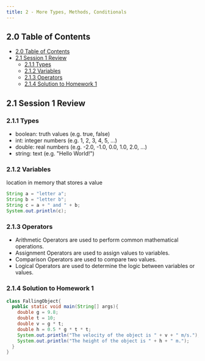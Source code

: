 ```yaml
---
title: 2 - More Types, Methods, Conditionals
---
```


## 2.0 Table of Contents

- [2.0 Table of Contents](#20-table-of-contents)
- [2.1 Session 1 Review](#21-session-1-review)
  - [2.1.1 Types](#211-types)
  - [2.1.2 Variables](#212-variables)
  - [2.1.3 Operators](#213-operators)
  - [2.1.4 Solution to Homework 1](#214-solution-to-homework-1)

## 2.1 Session 1 Review

### 2.1.1 Types

- boolean: truth values (e.g. true, false)
- int: integer numbers (e.g. 1, 2, 3, 4, 5, ...)
- double: real numbers (e.g. -2.0, -1.0, 0.0, 1.0, 2.0, ...)
- string: text (e.g. "Hello World!")

### 2.1.2 Variables

location in memory that stores a value

```java
String a = "letter a";
String b = "letter b";
String c = a + " and " + b;
System.out.println(c);
```

### 2.1.3 Operators

- Arithmetic Operators are used to perform common mathematical operations.
- Assignment Operators are used to assign values to variables.
- Comparison Operators are used to compare two values.
- Logical Operators are used to determine the logic between variables or values.

### 2.1.4 Solution to Homework 1

```java
class FallingObject{
  public static void main(String[] args){
    double g = 9.8;
    double t = 10;
    double v = g * t;
    double h = 0.5 * g * t * t;
    System.out.println("The velocity of the object is " + v + " m/s.");
    System.out.println("The height of the object is " + h + " m.");
  }
}